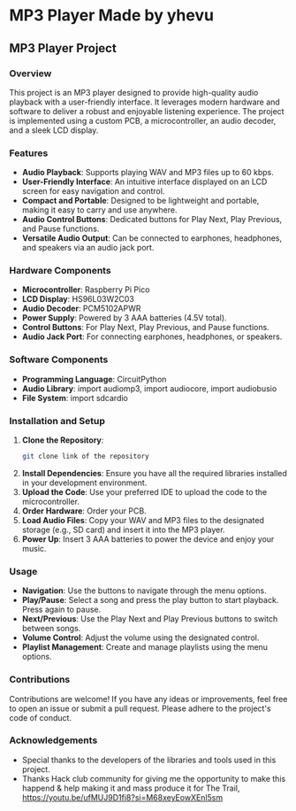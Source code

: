 # MP3 Player Made by yhevu

## MP3 Player Project

### Overview

This project is an MP3 player designed to provide high-quality audio playback with a user-friendly interface. It leverages modern hardware and software to deliver a robust and enjoyable listening experience. The project is implemented using a custom PCB, a microcontroller, an audio decoder, and a sleek LCD display.

### Features

- **Audio Playback**: Supports playing WAV and MP3 files up to 60 kbps.
- **User-Friendly Interface**: An intuitive interface displayed on an LCD screen for easy navigation and control.
- **Compact and Portable**: Designed to be lightweight and portable, making it easy to carry and use anywhere.
- **Audio Control Buttons**: Dedicated buttons for Play Next, Play Previous, and Pause functions.
- **Versatile Audio Output**: Can be connected to earphones, headphones, and speakers via an audio jack port.

### Hardware Components

- **Microcontroller**: Raspberry Pi Pico
- **LCD Display**: HS96L03W2C03
- **Audio Decoder**: PCM5102APWR
- **Power Supply**: Powered by 3 AAA batteries (4.5V total).
- **Control Buttons**: For Play Next, Play Previous, and Pause functions.
- **Audio Jack Port**: For connecting earphones, headphones, or speakers.

### Software Components

- **Programming Language**: CircuitPython
- **Audio Library**: import audiomp3, import audiocore, import audiobusio
- **File System**: import sdcardio

### Installation and Setup

1. **Clone the Repository**:
   ```bash
   git clone link of the repository
   ```
2. **Install Dependencies**:
   Ensure you have all the required libraries installed in your development environment.
3. **Upload the Code**:
   Use your preferred IDE to upload the code to the microcontroller.
4. **Order Hardware**:
   Order your PCB.
5. **Load Audio Files**:
   Copy your WAV and MP3 files to the designated storage (e.g., SD card) and insert it into the MP3 player.
6. **Power Up**:
   Insert 3 AAA batteries to power the device and enjoy your music.

### Usage

- **Navigation**: Use the buttons to navigate through the menu options.
- **Play/Pause**: Select a song and press the play button to start playback. Press again to pause.
- **Next/Previous**: Use the Play Next and Play Previous buttons to switch between songs.
- **Volume Control**: Adjust the volume using the designated control.
- **Playlist Management**: Create and manage playlists using the menu options.

### Contributions

Contributions are welcome! If you have any ideas or improvements, feel free to open an issue or submit a pull request. Please adhere to the project's code of conduct.

### Acknowledgements

- Special thanks to the developers of the libraries and tools used in this project.
- Thanks Hack club community for giving me the opportunity to make this happend & help making it and mass produce it for The Trail, https://youtu.be/ufMUJ9D1fi8?si=M68xeyEowXEnl5sm
